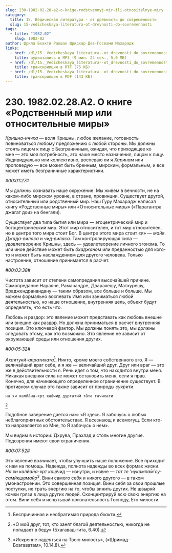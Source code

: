```yaml
---
slug: 230-1982-02-28-a2-o-knige-rodstvennyj-mir-ili-otnositelnye-miry
category:
  title: 15. Ведическая литература - от древности до современности
  slug: 15-vedicheskaya-literatura-ot-drevnosti-do-sovremennosti
tags:
  - title: "1982.02"
    slug: 1982-02
author: Шрила Бхакти Ракшак Шридхар Дев-Госвами Махарадж
links:
  - href: /dl/15._Vedicheskaya_literatura--ot_drevnosti_do_sovremennosti/230_1982.02.28.A2_SridharMj_O_knige_Rodstvenniy_mir_ili_otnositelnyye_miry.mp3
    title: аудиозапись в MP3 (9 мин. 24 сек., 5,0 МБ)
  - href: /dl/15._Vedicheskaya_literatura--ot_drevnosti_do_sovremennosti/230_1982.02.28.A2_SridharMj_O_knige_Rodstvenniy_mir_ili_otnositelnyye_miry.rtf
    title: транскрипцию в RTF (75 КБ)
  - href: /dl/15._Vedicheskaya_literatura--ot_drevnosti_do_sovremennosti/230_1982.02.28.A2_SridharMj_O_knige_Rodstvenniy_mir_ili_otnositelnyye_miry.pdf
    title: транскрипцию в PDF (143 КБ)
---
```


# 230. 1982.02.28.A2. О книге «Родственный мир или относительные миры»

*Кришна-иччха* — воля Кришны, любое желание, готовность повиноваться любому предложению с любой стороны. Мы должны стоять лицом к лицу с Безграничным, ожидая, что приходящее ко мне — это моя потребность, это наше место назначения, лицом к лицу. Индивидуально или коллективно, воспеваю ли я *Харинам* или проповедую — все может быть бренным, мирским, формальным, и все может иметь безграничные характеристики.

*#00:01:27#*

Мы должны сознавать наше окружение. Мы живем в вечности, не на каком-либо мирском уровне, в стране, провинции. Существует другой, относительный или родственный мир. Наш Гуру Махарадж написал книгу «Родственные миры» или «Относительные миры» («Паратантра джагат дои» на бенгали).

Существует два типа бытия или мира — эгоцентрический мир и богоцентрический мир. Этот мир относителен, и тот мир относителен, но в центре того мира стоит Бог. В центре этого мира стоит «я» — *майя*. *Джада-виласа* и *чид-виласа*. Там контролирующая сила — удовлетворение Кришны, здесь — удовлетворение личного эгоизма. То или иное действие может быть *бхаджаном* или преданностью для кого-то и может быть наслаждением для другого человека. Только настроение, отношение принимается в расчет.

*#00:03:38#*

Чистота зависит от степени самопредания высочайшей причине. Самопредание Нараяне, Рамачандре, Дваракешу, Матхурешу, Враджендранандану — таким образом, все больше и больше. Мы можем формально воспевать Имя или заниматься любой деятельностью, но наше отношение, внутренняя цель, объект будут определять, что есть что.

Любовь и раздор: это явление может представать как любовь внешне или внешне как раздор. Но должна приниматься в расчет внутренняя позиция. Это ключевой фактор. Мы должны понять это, мы должны следовать этому, как это возможно. Это явление не зависит от окружающей среды или отношения других.

*#00:05:32#*

*Ахаитукй-апратихата̄*[^_ftn1]. Никто, кроме моего собственного эго. Я — величайший враг себе, и я же — величайший друг. Друг или враг — это же в действительности я. Речь идет о том, что находится внутри меня. Никакая внешняя сила не может остановить меня, если я прав. Конечно, для начинающего определенное ограничение существует. В противном случае это также зависит от природы *сукрити*.

    на хи калйа̄н̣а-кр̣т каш́чид дургатим́ та̄та гаччхати
[^_ftn2]

Подобное заверение дается нам: «Я здесь. Я забочусь о любых неблагоприятных обстоятельствах. Я всезнающ и всемогущ. Если кто-то направляется ко Мне, то Я забочусь о нем».

Мы видим в истории: Дхрува, Прахлад и столь многие другие. Подозрения имеют свои ограничения.

*#00:07:52#*

Это явление возникает, чтобы улучшить наше положение. Все приходит к нам на помощь. Надежда, полнота надежды во всех формах жизни. *На хи калйа̄н̣а-кр̣т каш́чид* — изнутри, и извне — *тат те ’нукампа̄м́ су-самӣкш̣ама̄н̣о*[^_ftn3]. Вини самого себя и никого другого — в таком умонастроении. Это совершенная позиция. Вини себя за свои прошлые поступки, не трать энергию на то, чтобы винить других. Не швыряй комки грязи в лица других людей. Сконцентрируй всю свою энергию на этом. Вини себя и испытывай признательность Господу, Его милости.



[^_ftn1]: Беспричинная и необратимая природа *бхакти*.

[^_ftn2]: «О мой друг, тот, кто занят благой деятельностью, никогда не попадает в беду» (Бхагавад-гита, 6.40).

[^_ftn3]: «Искренне надеяться на Твою милость», («Шримад-Бхагаватам», 10.14.8).

